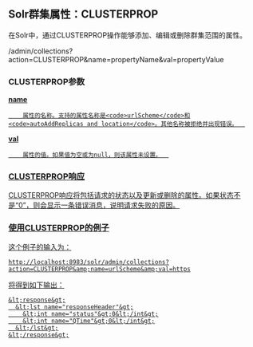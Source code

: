 ## Solr群集属性：CLUSTERPROP 
<div class="content-intro view-box ">在Solr中，通过CLUSTERPROP操作能够添加、编辑或删除群集范围的属性。  
  
/admin/collections?action=CLUSTERPROP&amp;name=propertyName&amp;val=propertyValue  

### CLUSTERPROP参数<a href="http://lucene.apache.org/solr/guide/7_0/collections-api.html#clusterprop-parameters"/>

**name**
    
        属性的名称。支持的属性名称是<code>urlScheme</code>和<code>autoAddReplicas and location</code>。其他名称被拒绝并出现错误。  
    
**val**
    
        属性的值。如果值为空或为null，则该属性未设置。  
    


### CLUSTERPROP响应<a href="http://lucene.apache.org/solr/guide/7_0/collections-api.html#clusterprop-response"/>

CLUSTERPROP响应将包括请求的状态以及更新或删除的属性。如果状态不是“0”，则会显示一条错误消息，说明请求失败的原因。  

### 使用CLUSTERPROP的例子<a href="http://lucene.apache.org/solr/guide/7_0/collections-api.html#examples-using-clusterprop"/>

这个例子的输入为：  
```
http://localhost:8983/solr/admin/collections?action=CLUSTERPROP&amp;name=urlScheme&amp;val=https
```
将得到如下输出：  
```
&lt;response&gt;
  &lt;lst name="responseHeader"&gt;
    &lt;int name="status"&gt;0&lt;/int&gt;
    &lt;int name="QTime"&gt;0&lt;/int&gt;
  &lt;/lst&gt;
&lt;/response&gt;
```
